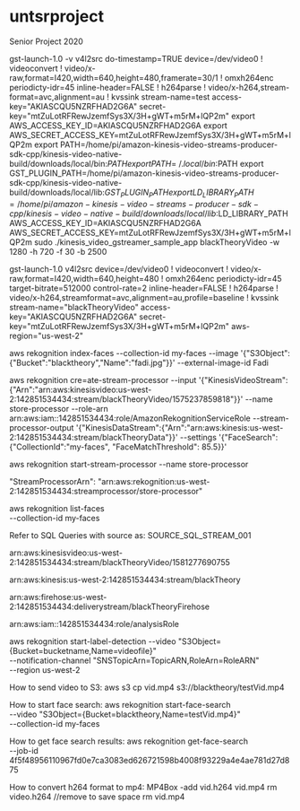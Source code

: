 # untsrproject
Senior Project 2020


gst-launch-1.0 -v v4l2src do-timestamp=TRUE device=/dev/video0 ! videoconvert ! video/x-raw,format=I420,width=640,height=480,framerate=30/1 ! omxh264enc periodicty-idr=45 inline-header=FALSE ! h264parse ! video/x-h264,stream-format=avc,alignment=au ! kvssink stream-name=test access-key="AKIASCQU5NZRFHAD2G6A" secret-key="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"
export AWS_ACCESS_KEY_ID=AKIASCQU5NZRFHAD2G6A
export AWS_SECRET_ACCESS_KEY=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
export PATH=/home/pi/amazon-kinesis-video-streams-producer-sdk-cpp/kinesis-video-native-build/downloads/local/bin:$PATH
export PATH=~/.local/bin:$PATH
export GST_PLUGIN_PATH=/home/pi/amazon-kinesis-video-streams-producer-sdk-cpp/kinesis-video-native-build/downloads/local/lib:$GST_PLUGIN_PATH
export LD_LIBRARY_PATH=/home/pi/amazon-kinesis-video-streams-producer-sdk-cpp/kinesis-video-native-build/downloads/local/lib:$LD_LIBRARY_PATH
AWS_ACCESS_KEY_ID=AKIASCQU5NZRFHAD2G6A AWS_SECRET_ACCESS_KEY=mtZuLotRFRewJzemfSys3X/3H+gWT+m5rM+lQP2m sudo ./kinesis_video_gstreamer_sample_app blackTheoryVideo -w 1280 -h 720 -f 30 -b 2500


gst-launch-1.0 v4l2src device=/dev/video0 ! videoconvert ! video/x-raw,format=I420,width=640,height=480 ! omxh264enc periodicty-idr=45 target-bitrate=512000 control-rate=2 inline-header=FALSE ! h264parse ! video/x-h264,streamformat=avc,alignment=au,profile=baseline ! kvssink stream-name="blackTheoryVideo" access-key="AKIASCQU5NZRFHAD2G6A" secret-key="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" aws-region="us-west-2"

aws rekognition index-faces --collection-id my-faces --image '{"S3Object":{"Bucket":"blacktheory","Name":"fadi.jpg"}}' --external-image-id Fadi

aws rekognition cre=ate-stream-processor --input '{"KinesisVideoStream":{"Arn":"arn:aws:kinesisvideo:us-west-2:142851534434:stream/blackTheoryVideo/1575237859818"}}' --name store-processor --role-arn arn:aws:iam::142851534434:role/AmazonRekognitionServiceRole --stream-processor-output '{"KinesisDataStream":{"Arn":"arn:aws:kinesis:us-west-2:142851534434:stream/blackTheoryData"}}' --settings '{"FaceSearch":{"CollectionId":"my-faces", "FaceMatchThreshold": 85.5}}'

aws rekognition start-stream-processor --name store-processor

"StreamProcessorArn": "arn:aws:rekognition:us-west-2:142851534434:streamprocessor/store-processor"

aws rekognition list-faces \
    --collection-id my-faces


Refer to SQL Queries with source as: SOURCE_SQL_STREAM_001

arn:aws:kinesisvideo:us-west-2:142851534434:stream/blackTheoryVideo/1581277690755

arn:aws:kinesis:us-west-2:142851534434:stream/blackTheory 

 arn:aws:firehose:us-west-2:142851534434:deliverystream/blackTheoryFirehose

arn:aws:iam::142851534434:role/analysisRole


aws rekognition start-label-detection --video "S3Object={Bucket=bucketname,Name=videofile}" \
--notification-channel "SNSTopicArn=TopicARN,RoleArn=RoleARN" \
--region us-west-2


How to send video to S3:
aws s3 cp vid.mp4 s3://blacktheory/testVid.mp4

How to start face search:
aws rekognition start-face-search \
    --video "S3Object={Bucket=blacktheory,Name=testVid.mp4}" \
    --collection-id my-faces

How to get face search results:
aws rekognition get-face-search \
    --job-id 4f5f48956110967fd0e7ca3083ed626721598b4008f93229a4e4ae781d27d875


How to convert h264 format to mp4:
MP4Box -add vid.h264 vid.mp4
rm video.h264		//remove to save space
rm vid.mp4
